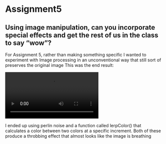 # Assignment5
## Using image manipulation, can you incorporate special effects and get the rest of us in the class to say “wow”?


For Assignment 5, rather than making something specific I wanted to experiment with Image processing in an unconventional way that still sort of preserves the original image
This was the end result:

![](Assignment5.mp4)

I ended up using perlin noise and a function called lerpColor() that calculates a color between two colors at a specific increment. Both of these produce a throbbing effect
that almost looks like the image is breathing
